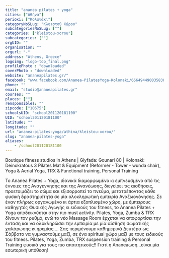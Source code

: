 ```yaml
---
title: "ananea pilates + yoga"
cities: ["Αθήνα"]
perioxi: ["Κολωνάκι"]
categoryNoSLug: "Κλειστού Χώρου"
subcategoriesNoSLug: [""]
categories: ["kleistou-xorou"]
subcategories: [""]
orgUID: ""
organisation: ""
orgurl: "-"
address: "Athens, Greece"
logoimg: "logo-top_final.png"
profilePhoto : "downloaded"
coverPhoto : "downloaded"
website: "ananeapilates.gr/"
facebook: "www.facebook.com/Ananea-PilatesYoga-Kolonaki/666494490035838"
phone: ""
email: "studio@ananeapilates.gr"
courses: ""
places: [""]
rensponsibles: ""
zipcode: ["10675"]
schoolsUID: "school201120181100"
UID: "school201120181100"
latitude: ""
longitude: ""
url: "ananea-pilates-yoga/athina/kleistou-xorou/"
slug: "ananea-pilates-yoga"
aliases:
    - /school201120181100
---
```



Boutique fitness studios in Athens | Glyfada: Gounari 80 | Kolonaki: Deinokratous 3 Pilates Mat &amp; Equipment (Reformer - Tower - wunda chair), Yoga &amp; Aerial Yoga, TRX &amp; Functional training, Personal Training

To Ananea Pilates + Yoga, ιδανικά διαμορφωμένο κι εμπνευσμένο από τις έννοιες της Αναγέννησης και της Ανανέωσης, διεγείρει τις αισθήσεις, προετοιμάζει το σώμα και εξισορροπεί το πνεύμα, μετατρέποντας κάθε φυσική δραστηριότητα σε μία ολοκληρωτική εμπειρία Αναζωογόνησης. Σε έναν πλήρως οργανωμένο κι άρτια εξοπλισμένο χώρο, με έμπειρους καθηγητές Φυσικής Αγωγής κι ειδικούς του fitness, το Ananea Pilates + Yoga αποδεικνύεται στην πιο must activity. Pilates, Yoga, Zumba &amp; TRX δίνουν τον ρυθμό, ενώ το νέο Massage Room έρχεται να αποφορτίσει την ένταση και να ολοκληρώσει την εμπειρία με μία αίσθηση σωματικής χαλάρωσης κι ηρεμίας…. Σας περιμένουμε καθημερινά Δευτέρα ως Σάββατο να γυμναστούμε μαζί, σε ένα spiritual χώρο μαζί με τους ειδικούς του fitness. Pilates, Yoga, Zumba, TRX suspension training &amp; Personal Training φυσικά για τους πιο απαιτητικούς!! Γιατί η Ananeaωση...είναι μία εσωτερική υπόθεση!